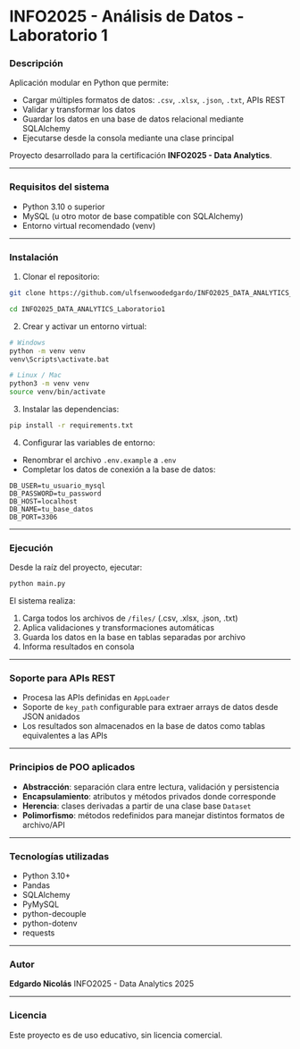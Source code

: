 
# INFO2025 - Análisis de Datos - Laboratorio 1

### Descripción

Aplicación modular en Python que permite:

- Cargar múltiples formatos de datos: `.csv`, `.xlsx`, `.json`, `.txt`, APIs REST
- Validar y transformar los datos
- Guardar los datos en una base de datos relacional mediante SQLAlchemy
- Ejecutarse desde la consola mediante una clase principal

Proyecto desarrollado para la certificación **INFO2025 - Data Analytics**.

---

### Requisitos del sistema

- Python 3.10 o superior
- MySQL (u otro motor de base compatible con SQLAlchemy)
- Entorno virtual recomendado (venv)

---

### Instalación

1. Clonar el repositorio:

```bash
git clone https://github.com/ulfsenwoodedgardo/INFO2025_DATA_ANALYTICS_Laboratorio1.git

cd INFO2025_DATA_ANALYTICS_Laboratorio1
````

2. Crear y activar un entorno virtual:

```bash
# Windows
python -m venv venv
venv\Scripts\activate.bat

# Linux / Mac
python3 -m venv venv
source venv/bin/activate
```

3. Instalar las dependencias:

```bash
pip install -r requirements.txt
```

4. Configurar las variables de entorno:

* Renombrar el archivo `.env.example` a `.env`
* Completar los datos de conexión a la base de datos:

```env
DB_USER=tu_usuario_mysql
DB_PASSWORD=tu_password
DB_HOST=localhost
DB_NAME=tu_base_datos
DB_PORT=3306
```

---

### Ejecución

Desde la raíz del proyecto, ejecutar:

```bash
python main.py
```

El sistema realiza:

1. Carga todos los archivos de `/files/` (.csv, .xlsx, .json, .txt)
2. Aplica validaciones y transformaciones automáticas
3. Guarda los datos en la base en tablas separadas por archivo
4. Informa resultados en consola

---

### Soporte para APIs REST

* Procesa las APIs definidas en `AppLoader`
* Soporte de `key_path` configurable para extraer arrays de datos desde JSON anidados
* Los resultados son almacenados en la base de datos como tablas equivalentes a las APIs

---

### Principios de POO aplicados

* **Abstracción**: separación clara entre lectura, validación y persistencia
* **Encapsulamiento**: atributos y métodos privados donde corresponde
* **Herencia**: clases derivadas a partir de una clase base `Dataset`
* **Polimorfismo**: métodos redefinidos para manejar distintos formatos de archivo/API

---

### Tecnologías utilizadas

* Python 3.10+
* Pandas
* SQLAlchemy
* PyMySQL
* python-decouple
* python-dotenv
* requests

---

### Autor

**Edgardo Nicolás**
INFO2025 - Data Analytics 2025

---

### Licencia

Este proyecto es de uso educativo, sin licencia comercial.

